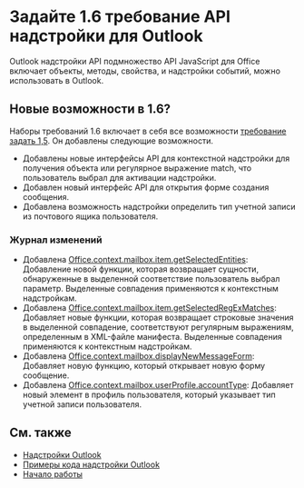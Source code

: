# <a name="outlook-add-in-api-requirement-set-16"></a>Задайте 1.6 требование API надстройки для Outlook

Outlook надстройки API подмножество API JavaScript для Office включает объекты, методы, свойства, и надстройки событий, можно использовать в Outlook.

## <a name="whats-new-in-16"></a>Новые возможности в 1.6?

Наборы требований 1.6 включает в себя все возможности [требование задать 1,5](../requirement-set-1.5/outlook-requirement-set-1.5.md). Он добавлены следующие возможности.

- Добавлены новые интерфейсы API для контекстной надстройки для получения объекта или регулярное выражение match, что пользователь выбрал для активации надстройки.
- Добавлен новый интерфейс API для открытия форме создания сообщения.
- Добавлена возможность надстройки определить тип учетной записи из почтового ящика пользователя.

### <a name="change-log"></a>Журнал изменений

- Добавлена [Office.context.mailbox.item.getSelectedEntities](office.context.mailbox.item.md#getselectedentities--entitiesjavascriptapioutlook16officeentities): Добавление новой функции, которая возвращает сущности, обнаруженные в выделенной соответствие пользователь выбрал параметр. Выделенные совпадения применяются к контекстным надстройкам.
- Добавлена [Office.context.mailbox.item.getSelectedRegExMatches](office.context.mailbox.item.md#getselectedregexmatches--object): Добавляет новые функции, которая возвращает строковые значения в выделенной совпадение, соответствуют регулярным выражениям, определенным в XML-файле манифеста. Выделенные совпадения применяются к контекстным надстройкам.
- Добавлена [Office.context.mailbox.displayNewMessageForm](office.context.mailbox.md#displaynewmessageformparameters): Добавляет новую функцию, который открывает новую форму сообщение.
- Добавлена [Office.context.mailbox.userProfile.accountType](office.context.mailbox.userprofile.md#accounttype-string): Добавляет новый элемент в профиль пользователя, который указывает тип учетной записи пользователя.

## <a name="see-also"></a>См. также

- [Надстройки Outlook](https://docs.microsoft.com/outlook/add-ins/)
- [Примеры кода надстройки Outlook](https://developer.microsoft.com/outlook/gallery/?filterBy=Outlook,Samples,Add-ins)
- [Начало работы](https://docs.microsoft.com/outlook/add-ins/quick-start)